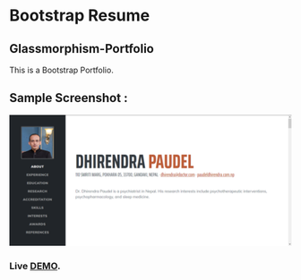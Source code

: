 # Bootstrap Resume

## Glassmorphism-Portfolio
This is a Bootstrap Portfolio.

## Sample Screenshot :
<p align="center">
  <img  src="/assets/img/screenshot.PNG">

### **Live [DEMO](https://paueldhirendra.github.io/Bootstrap/)**.
